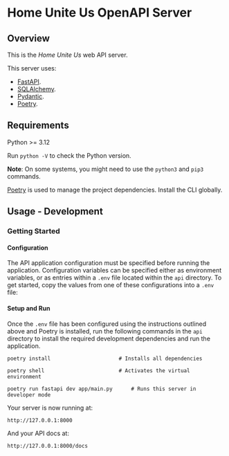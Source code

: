 # Home Unite Us OpenAPI Server

## Overview

This is the _Home Unite Us_ web API server.

This server uses:

- [FastAPI](https://fastapi.tiangolo.com/).
- [SQLAlchemy](https://www.sqlalchemy.org/).
- [Pydantic](https://docs.pydantic.dev/latest/).
- [Poetry](https://python-poetry.org/docs/).

## Requirements

Python >= 3.12

Run `python -V` to check the Python version.

**Note**: On some systems, you might need to use the `python3` and `pip3` commands.

[Poetry](https://python-poetry.org/docs/#installation) is used to manage the project dependencies. Install the CLI globally.

## Usage - Development

### Getting Started

#### Configuration

The API application configuration must be specified before running the application. Configuration variables can be specified either as environment variables, or as entries within a `.env` file located within the `api` directory. To get started, copy the values from one of these configurations into a `.env` file:

#### Setup and Run

Once the `.env` file has been configured using the instructions outlined above and Poetry is installed, run the following commands in the `api` directory to install the required development dependencies and run the application.

```shell
poetry install                      # Installs all dependencies

poetry shell                        # Activates the virtual environment

poetry run fastapi dev app/main.py      # Runs this server in developer mode
```

Your server is now running at:

```
http://127.0.0.1:8000
```

And your API docs at:

```
http://127.0.0.1:8000/docs
```
